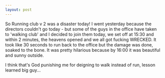 ```yaml
---
layout: post
---
```

So Running club v 2 was a disaster today! I went yesterday because the directors couldn't go today - but some of the guys in the office have taken to 'walking club' and I decided to join them today, we set off at 15:30 and within 2 minutes, the heavens opened and we all got fucking WRECKED. It took like 30 seconds to run back to the office but the damage was done, soaked to the bone. It was pretty hilarious because by 16:00 it was beautiful and sunny outside.

I think that's God punishing me for deigning to walk instead of run, lesson learned big guy...
